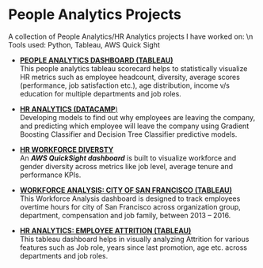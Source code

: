 # People Analytics Projects

A collection of People Analytics/HR Analytics projects I have worked on:
\n Tools used: Python, Tableau, AWS Quick Sight

* [**PEOPLE ANALYTICS DASHBOARD (TABLEAU)** ](https://public.tableau.com/profile/nikhil.acharya#!/vizhome/PeopleAnalyticsDashboard/PeopleAnalyticsDashboard)  
This people analytics tableau scorecard helps to statistically visualize HR metrics such as employee headcount, diversity, average scores (performance, job satisfaction etc.), age distribution, income v/s education for multiple departments and job roles.  


* [**HR ANALYTICS (DATACAMP**)](https://github.com/NikhilAcharya149/HRAnalytics-datacamp)  
Developing models to find out why employees are leaving the company, and predicting which employee will leave the company using Gradient Boosting Classifier and Decision Tree Classifier predictive models.  

* [**HR WORKFORCE DIVERSTY**](https://github.com/NikhilAcharya149/HR-diversity-Scorecard)  
An **_AWS QuickSight dashboard_** is built to visualize workforce and gender diversity across metrics like job level, average tenure and performance KPIs.  

* [**WORKFORCE ANALYSIS: CITY OF SAN FRANCISCO (TABLEAU)**](https://public.tableau.com/profile/nikhil.acharya#!/vizhome/WorforceAnalysisCityofSanFrancisco/WFanalysis)  
This Workforce Analysis dashboard is designed to track employees overtime hours for city of San Francisco across organization group, department, compensation and job family, between 2013 – 2016.    

* [**HR ANALYTICS: EMPLOYEE ATTRITION (TABLEAU)**](https://public.tableau.com/profile/nikhil.acharya#!/vizhome/HRanalytics_15784669232200/HRAnalytics)  
This tableau dashboard helps in visually analyzing Attrition for various features such as Job role, years since last promotion, age etc. across departments and job roles.   
